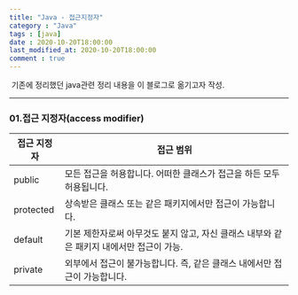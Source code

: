 ```yaml
---
title: "Java - 접근지정자"
category : "Java"
tags : [java]
date : 2020-10-20T18:00:00
last_modified_at: 2020-10-20T18:00:00
comment : true
---
```


​	기존에 정리했던 java관련 정리 내용을 이 블로그로 옮기고자 작성.

---

### 01.접근 지정자(access modifier)

| 접근 지정자 | 접근 범위                                                    |
| ----------- | ------------------------------------------------------------ |
| public      | 모든 접근을 허용합니다. 어떠한 클래스가 접근을 하든 모두 허용됩니다. |
| protected   | 상속받은 클래스 또는 같은 패키지에서만 접근이 가능합니다.    |
| default     | 기본 제한자로써 아무것도 붙지 않고, 자신 클래스 내부와 같은 패키지 내에서만 접근이 가능. |
| private     | 외부에서 접근이 불가능합니다. 즉, 같은 클래스 내에서만 접근이 가능합니다. |

